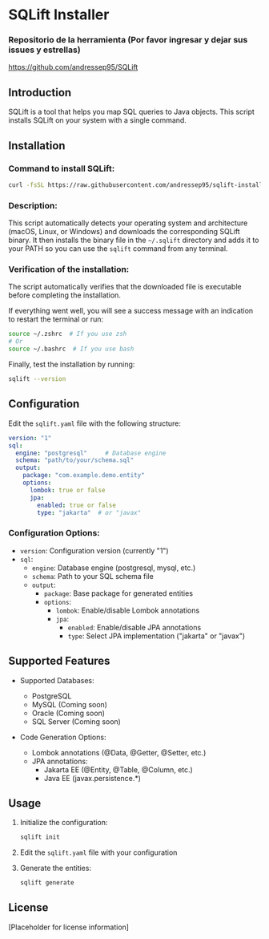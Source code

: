 # SQLift Installer

### Repositorio de la herramienta (Por favor ingresar y dejar sus issues y estrellas)
https://github.com/andressep95/SQLift

## Introduction

SQLift is a tool that helps you map SQL queries to Java objects. This script installs SQLift on your system with a single command.

## Installation

### Command to install SQLift:

```bash
curl -fsSL https://raw.githubusercontent.com/andressep95/sqlift-install/main/install.sh | bash
```

### Description:

This script automatically detects your operating system and architecture (macOS, Linux, or Windows) and downloads the corresponding SQLift binary. It then installs the binary file in the `~/.sqlift` directory and adds it to your PATH so you can use the `sqlift` command from any terminal.

### Verification of the installation:

The script automatically verifies that the downloaded file is executable before completing the installation.

If everything went well, you will see a success message with an indication to restart the terminal or run:

```bash
source ~/.zshrc  # If you use zsh
# Or
source ~/.bashrc  # If you use bash
```

Finally, test the installation by running:

```bash
sqlift --version
```

## Configuration

Edit the `sqlift.yaml` file with the following structure:

```yaml
version: "1"
sql:
  engine: "postgresql"     # Database engine
  schema: "path/to/your/schema.sql"
  output:
    package: "com.example.demo.entity"
    options:
      lombok: true or false
      jpa:
        enabled: true or false
        type: "jakarta"  # or "javax"
```

### Configuration Options:

- `version`: Configuration version (currently "1")
- `sql`:
  - `engine`: Database engine (postgresql, mysql, etc.)
  - `schema`: Path to your SQL schema file
  - `output`:
    - `package`: Base package for generated entities
    - `options`:
      - `lombok`: Enable/disable Lombok annotations
      - `jpa`:
        - `enabled`: Enable/disable JPA annotations
        - `type`: Select JPA implementation ("jakarta" or "javax")

## Supported Features

- Supported Databases:
  - PostgreSQL
  - MySQL (Coming soon)
  - Oracle (Coming soon)
  - SQL Server (Coming soon)

- Code Generation Options:
  - Lombok annotations (@Data, @Getter, @Setter, etc.)
  - JPA annotations:
    - Jakarta EE (@Entity, @Table, @Column, etc.)
    - Java EE (javax.persistence.*)

## Usage

1. Initialize the configuration:
   ```bash
   sqlift init
   ```

2. Edit the `sqlift.yaml` file with your configuration

3. Generate the entities:
   ```bash
   sqlift generate
   ```

## License

[Placeholder for license information]

